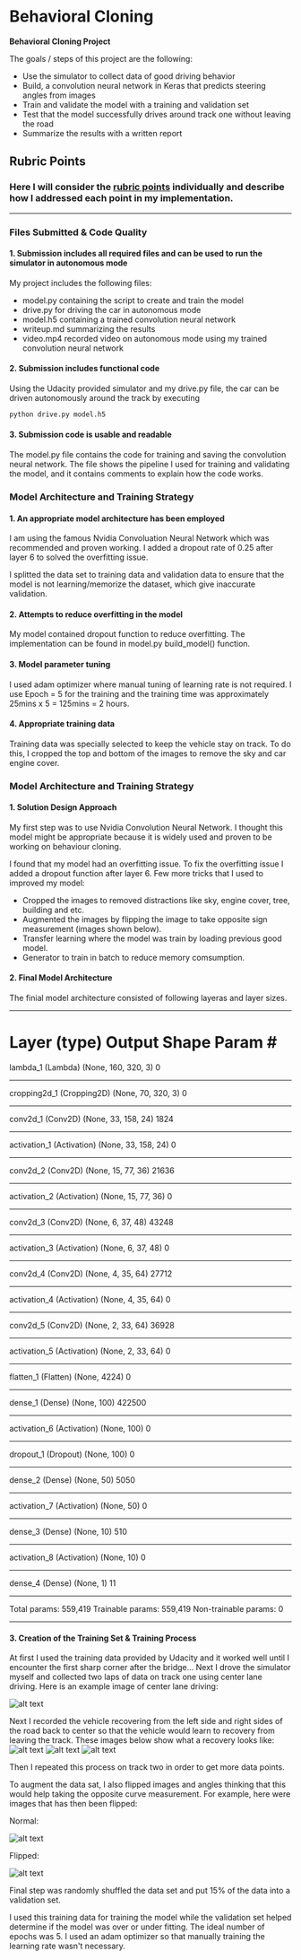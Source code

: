 # **Behavioral Cloning** 

**Behavioral Cloning Project**

The goals / steps of this project are the following:
* Use the simulator to collect data of good driving behavior
* Build, a convolution neural network in Keras that predicts steering angles from images
* Train and validate the model with a training and validation set
* Test that the model successfully drives around track one without leaving the road
* Summarize the results with a written report


[//]: # (Image References)
[image2]: ./examples/center_2019_05_11_03_45_51_061.jpg "Center Image"
[image3]: ./examples/center_2019_05_11_03_46_52_120_recovery1.jpg "Recovery Image"
[image4]: ./examples/center_2019_05_11_03_46_55_033_recovery2.jpg "Recovery Image"
[image5]: ./examples/center_2019_05_11_03_46_57_147_recovery3.jpg "Recovery Image"
[image6]: ./examples/center_2019_05_11_03_46_52_120_recovery1.jpg "Normal Image"
[image7]: ./examples/flipped_image.jpg "Flipped Image"

## Rubric Points
### Here I will consider the [rubric points](https://review.udacity.com/#!/rubrics/432/view) individually and describe how I addressed each point in my implementation.  

---
### Files Submitted & Code Quality

#### 1. Submission includes all required files and can be used to run the simulator in autonomous mode

My project includes the following files:
* model.py containing the script to create and train the model
* drive.py for driving the car in autonomous mode
* model.h5 containing a trained convolution neural network 
* writeup.md summarizing the results
* video.mp4 recorded video on autonomous mode using my trained convolution neural network

#### 2. Submission includes functional code
Using the Udacity provided simulator and my drive.py file, the car can be driven autonomously around the track by executing 
```sh
python drive.py model.h5
```

#### 3. Submission code is usable and readable

The model.py file contains the code for training and saving the convolution neural network. The file shows the pipeline I used for training and validating the model, and it contains comments to explain how the code works.

### Model Architecture and Training Strategy

#### 1. An appropriate model architecture has been employed
I am using the famous Nvidia Convoluation Neural Network which was recommended and proven working.
I added a dropout rate of 0.25 after layer 6 to solved the overfitting issue.

I splitted the data set to training data and validation data to ensure that the model is not learning/memorize the dataset, which give inaccurate validation.

#### 2. Attempts to reduce overfitting in the model
My model contained dropout function to reduce overfitting. The implementation can be found in model.py build_model() function.

#### 3. Model parameter tuning
I used adam optimizer where manual tuning of learning rate is not required.
I use Epoch = 5 for the training and the training time was approximately 25mins x 5 = 125mins = 2 hours.
  
#### 4. Appropriate training data
Training data was specially selected to keep the vehicle stay on track. To do this, I cropped the top and bottom of the images to remove the sky and car engine cover.

### Model Architecture and Training Strategy

#### 1. Solution Design Approach
My first step was to use Nvidia Convolution Neural Network. I thought this model might be appropriate because it is widely used and proven to be working on behaviour cloning.
    
I found that my model had an overfitting issue. To fix the overfitting issue I added a dropout function after layer 6.
Few more tricks that I used to improved my model:
- Cropped the images to removed distractions like sky, engine cover, tree, building and etc.
- Augmented the images by flipping the image to take opposite sign measurement (images shown below).
- Transfer learning where the model was train by loading previous good model.
- Generator to train in batch to reduce memory comsumption.

#### 2. Final Model Architecture
The finial model architecture consisted of following layeras and layer sizes.
_________________________________________________________________
Layer (type)                 Output Shape              Param #   
=================================================================
lambda_1 (Lambda)            (None, 160, 320, 3)       0         
_________________________________________________________________
cropping2d_1 (Cropping2D)    (None, 70, 320, 3)        0         
_________________________________________________________________
conv2d_1 (Conv2D)            (None, 33, 158, 24)       1824      
_________________________________________________________________
activation_1 (Activation)    (None, 33, 158, 24)       0         
_________________________________________________________________
conv2d_2 (Conv2D)            (None, 15, 77, 36)        21636     
_________________________________________________________________
activation_2 (Activation)    (None, 15, 77, 36)        0         
_________________________________________________________________
conv2d_3 (Conv2D)            (None, 6, 37, 48)         43248     
_________________________________________________________________
activation_3 (Activation)    (None, 6, 37, 48)         0         
_________________________________________________________________
conv2d_4 (Conv2D)            (None, 4, 35, 64)         27712     
_________________________________________________________________
activation_4 (Activation)    (None, 4, 35, 64)         0         
_________________________________________________________________
conv2d_5 (Conv2D)            (None, 2, 33, 64)         36928     
_________________________________________________________________
activation_5 (Activation)    (None, 2, 33, 64)         0         
_________________________________________________________________
flatten_1 (Flatten)          (None, 4224)              0         
_________________________________________________________________
dense_1 (Dense)              (None, 100)               422500    
_________________________________________________________________
activation_6 (Activation)    (None, 100)               0         
_________________________________________________________________
dropout_1 (Dropout)          (None, 100)               0         
_________________________________________________________________
dense_2 (Dense)              (None, 50)                5050      
_________________________________________________________________
activation_7 (Activation)    (None, 50)                0         
_________________________________________________________________
dense_3 (Dense)              (None, 10)                510       
_________________________________________________________________
activation_8 (Activation)    (None, 10)                0         
_________________________________________________________________
dense_4 (Dense)              (None, 1)                 11        
_________________________________________________________________
Total params: 559,419
Trainable params: 559,419
Non-trainable params: 0
_________________________________________________________________

#### 3. Creation of the Training Set & Training Process
At first I used the training data provided by Udacity and it worked well until I encounter the first sharp corner after the bridge... 
Next I drove the simulator myself and collected two laps of data on track one using center lane driving. Here is an example image of center lane driving:

![alt text][image2]

Next I recorded the vehicle recovering from the left side and right sides of the road back to center so that the vehicle would learn to recovery from leaving the track. These images below show what a recovery looks like:
![alt text][image3]
![alt text][image4]
![alt text][image5]
        
Then I repeated this process on track two in order to get more data points.

To augment the data sat, I also flipped images and angles thinking that this would help taking the opposite curve measurement. 
For example, here were images that has then been flipped:

Normal:

![alt text][image6]

Flipped:


![alt text][image7]

Final step was randomly shuffled the data set and put 15% of the data into a validation set. 

I used this training data for training the model while the validation set helped determine if the model was over or under fitting. The ideal number of epochs was 5. I used an adam optimizer so that manually training the learning rate wasn't necessary.
